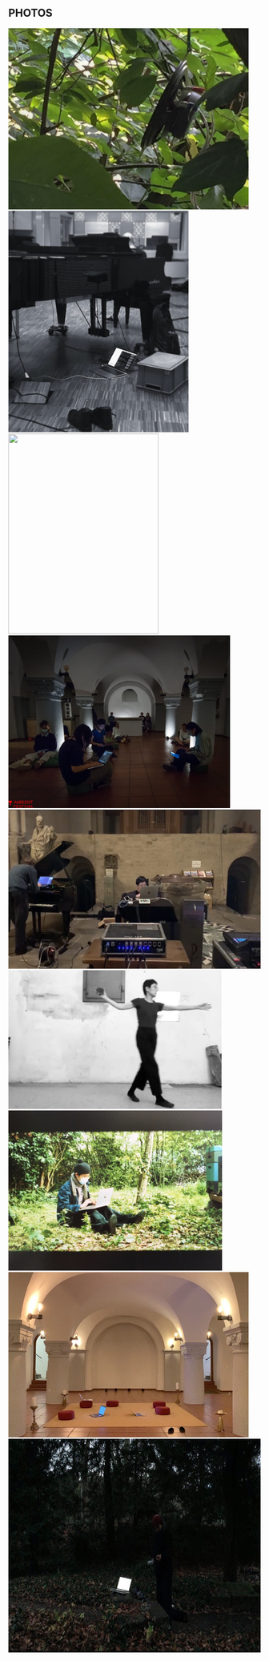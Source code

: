 ## PHOTOS
<img src="https://github.com/mewithoutnara/shuoxintan/blob/500a42c7359e6b5ee754074eb61bc375c6694b2b/photos/files/soundinstallation_simultanhalle.JPG" height="362" width="480"> <img src="https://github.com/mewithoutnara/shuoxintan/blob/500a42c7359e6b5ee754074eb61bc375c6694b2b/photos/files/rehearsal%20hsd.JPG" height="442.5" width="360"> <br>
<img src="https://github.com/mewithoutnara/shuoxintan/blob/500a42c7359e6b5ee754074eb61bc375c6694b2b/photos/files/Laptop%20solo%20improvisation%20with%20sine%20waves%20Jan%2015,%202021%20@Kath.%20Kirche%20Herz%20Jesu,%20Ko%CC%88ln.jpeg" height="400" width="300">  <img src="https://github.com/mewithoutnara/shuoxintan/blob/500a42c7359e6b5ee754074eb61bc375c6694b2b/photos/files/do_st_michael_05_ensemble_logo-3067_small.jpg" height="344.25" width="443"> <br>
 <img src="https://github.com/mewithoutnara/shuoxintan/blob/500a42c7359e6b5ee754074eb61bc375c6694b2b/photos/files/soundcheck_st.aposteln_20220203.jpg" height="318" width="562.5"> <img src="https://github.com/mewithoutnara/shuoxintan/blob/500a42c7359e6b5ee754074eb61bc375c6694b2b/photos/files/performance_turmzimmer.jpg" height="277" width="426"><img src="https://github.com/mewithoutnara/shuoxintan/blob/500a42c7359e6b5ee754074eb61bc375c6694b2b/photos/files/laptop%20improvisation_simultanhalle.JPG" height="320" width="427"> 
<img src="https://github.com/mewithoutnara/shuoxintan/blob/500a42c7359e6b5ee754074eb61bc375c6694b2b/photos/files/sounc%20check%20ambientfestival.JPG" height="330" width="480"> <br>
<img src="https://github.com/mewithoutnara/shuoxintan/blob/500a42c7359e6b5ee754074eb61bc375c6694b2b/photos/files/improvisation_jia_karlsruhe.JPG" height="427" width="768">




